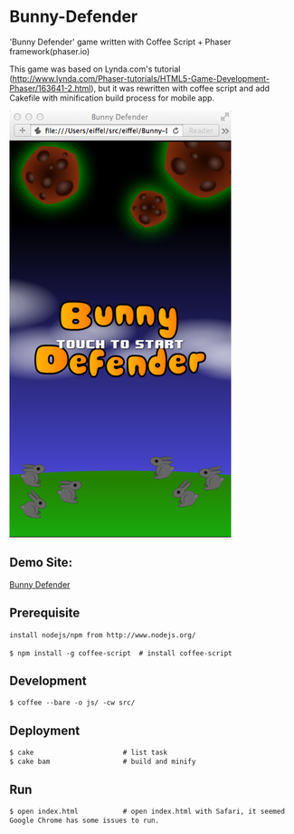 Bunny-Defender
==============

'Bunny Defender' game written with Coffee Script + Phaser framework(phaser.io)

This game was based on Lynda.com's tutorial (http://www.lynda.com/Phaser-tutorials/HTML5-Game-Development-Phaser/163641-2.html), but it was rewritten with coffee script and add Cakefile with minification build process for mobile app.

![Screen Shot](screenshot.png "Screen Shot")

## Demo Site:  

[Bunny Defender](http://bunny-defender.herokuapp.com/ "Bunny Defender") 

## Prerequisite

    install nodejs/npm from http://www.nodejs.org/

    $ npm install -g coffee-script  # install coffee-script

## Development

    $ coffee --bare -o js/ -cw src/

## Deployment

    $ cake                      # list task
    $ cake bam                  # build and minify

## Run

    $ open index.html           # open index.html with Safari, it seemed Google Chrome has some issues to run.